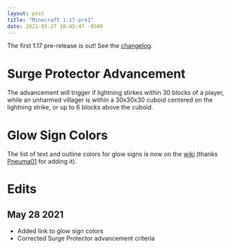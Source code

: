 ```yaml
---
layout: post
title: "Minecraft 1.17-pre1"
date: 2021-05-27 10:45:47 -0500
---
```


The first 1.17 pre-release is out! See the [changelog](https://www.minecraft.net/en-us/article/minecraft-1-17-pre-release-1).

# Surge Protector Advancement

The advancement will trigger if lightning stirkes within 30 blocks of a player, while an unharmed villager is within a 30x30x30 cuboid centered on the lightning strike, or up to 6 blocks above the cuboid.

# Glow Sign Colors

The list of text and outline colors for glow signs is now on the [wiki](https://minecraft.fandom.com/wiki/Sign#Text) (thanks [Pneuma01](https://minecraft.fandom.com/wiki/UserProfile:Pneuma01) for adding it).

# Edits

## May 28 2021

- Added link to glow sign colors
- Corrected Surge Protector advancement criteria

